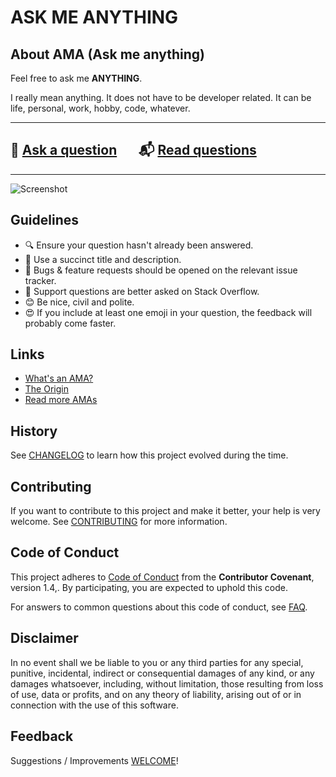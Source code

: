 # ASK ME ANYTHING

## About AMA (Ask me anything)

Feel free to ask me **ANYTHING**.

I really mean anything. It does not have to be developer related. It can be life,
personal, work, hobby, code, whatever.

---

## :speech_balloon: [Ask a question](../../issues/new) &nbsp;&nbsp;&nbsp;&nbsp;&nbsp; :mailbox_with_mail: [Read questions](../../issues?utf8=✓&q=is%3Aissue+is%3Aclosed+label%3AAnswered+sort%3Aupdated-desc)

---

![Screenshot](/media/screenshot.png)

## Guidelines

- :mag: Ensure your question hasn't already been answered.
- :page_facing_up: Use a succinct title and description.
- :bug: Bugs & feature requests should be opened on the relevant issue tracker.
- :signal_strength: Support questions are better asked on Stack Overflow.
- :blush: Be nice, civil and polite.
- :heart_eyes: If you include at least one emoji in your question, the feedback will probably come faster.

## Links

- [What's an AMA?](https://en.wikipedia.org/wiki//r/IAmA)
- [The Origin](https://www.reddit.com/r/IAmA)
- [Read more AMAs](https://github.com/sindresorhus/amas)

## History

See [CHANGELOG](docs/CHANGELOG.md) to learn how this project evolved during the
time.

## Contributing

If you want to contribute to this project and make it better, your help is very
welcome. See [CONTRIBUTING](docs/CONTRIBUTING.md) for more information.

## Code of Conduct

This project adheres to [Code of Conduct] from the **Contributor Covenant**,
version 1.4,. By participating, you are expected to uphold this code.

For answers to common questions about this code of conduct, see [FAQ].

[Code of Conduct]: https://www.contributor-covenant.org/version/1/4/code-of-conduct.txt
[FAQ]: https://www.contributor-covenant.org/faq

## Disclaimer

In no event shall we be liable to you or any third parties for any special,
punitive, incidental, indirect or consequential damages of any kind, or any
damages whatsoever, including, without limitation, those resulting from loss of
use, data or profits, and on any theory of liability, arising out of or in
connection with the use of this software.

## Feedback

Suggestions / Improvements [WELCOME]!

[WELCOME]: https://github.com/erdaltsksn/ama/issues

